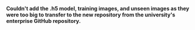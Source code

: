 **Couldn't add the .h5 model, training images, and unseen images as they were too big to transfer to the new repository from the university's enterprise GitHub repository.**
